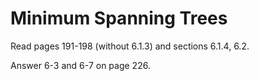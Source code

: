 # Minimum Spanning Trees

Read pages 191-198 (without 6.1.3) and sections 6.1.4, 6.2.

Answer 6-3 and 6-7 on page 226.
